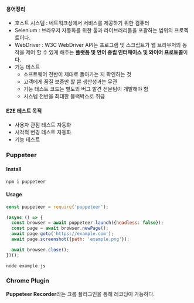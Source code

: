 #### 용어정리
- 호스트 시스템 : 네트워크상에서 서비스를 제공하기 위한 컴퓨터
- Selenium : 브라우저 자동화를 위한 툴과 라이브러리들을 포괄하는 범위의 프로젝트이다.
- WebDriver : W3C WebDriver API는 프로그램 및 스크립트가 웹 브라우저의 동작을 제어 할 수 있게 해주는 **플랫폼 및 언어 중립 인터페이스 및 와이어 프로토콜**이다.
- 기능 테스트
  - 소프트웨어 전반이 제대로 돌아가는 지 확인하는 것
  - 고객에게 품질 보증만 할 뿐 생산성과는 무관
  - 기능 테스트 코드는 별도의 버그 발견 전문팀이 개발해야 함
  - 시스템 전반을 최대한 블랙박스로 취급

#### E2E 테스트 목적
- 사용자 관점 테스트 자동화
- 시각적 변경 테스트 자동화
- 기능 테스트

### Puppeteer
#### Install
```
npm i puppeteer
```

#### Usage
```js
const puppeteer = require('puppeteer');

(async () => {
  const browser = await puppeteer.launch({headless: false});
  const page = await browser.newPage();
  await page.goto('https://example.com');
  await page.screenshot({path: 'example.png'});

  await browser.close();
})();
```
```
node example.js
```

### Chrome Plugin
**Puppeteer Recorder**라는 크롬 플러그인을 통해 레코딩이 가능하다.